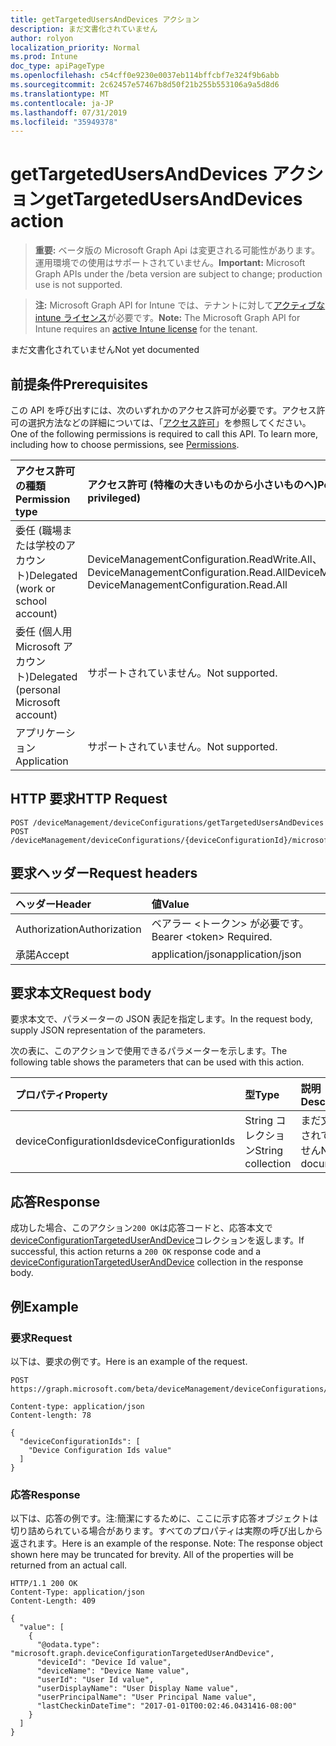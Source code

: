 ```yaml
---
title: getTargetedUsersAndDevices アクション
description: まだ文書化されていません
author: rolyon
localization_priority: Normal
ms.prod: Intune
doc_type: apiPageType
ms.openlocfilehash: c54cff0e9230e0037eb114bffcbf7e324f9b6abb
ms.sourcegitcommit: 2c62457e57467b8d50f21b255b553106a9a5d8d6
ms.translationtype: MT
ms.contentlocale: ja-JP
ms.lasthandoff: 07/31/2019
ms.locfileid: "35949378"
---
```

# <a name="gettargetedusersanddevices-action"></a><span data-ttu-id="83d56-103">getTargetedUsersAndDevices アクション</span><span class="sxs-lookup"><span data-stu-id="83d56-103">getTargetedUsersAndDevices action</span></span>

> <span data-ttu-id="83d56-104">**重要:** ベータ版の Microsoft Graph Api は変更される可能性があります。運用環境での使用はサポートされていません。</span><span class="sxs-lookup"><span data-stu-id="83d56-104">**Important:** Microsoft Graph APIs under the /beta version are subject to change; production use is not supported.</span></span>

> <span data-ttu-id="83d56-105">**注:** Microsoft Graph API for Intune では、テナントに対して[アクティブな intune ライセンス](https://go.microsoft.com/fwlink/?linkid=839381)が必要です。</span><span class="sxs-lookup"><span data-stu-id="83d56-105">**Note:** The Microsoft Graph API for Intune requires an [active Intune license](https://go.microsoft.com/fwlink/?linkid=839381) for the tenant.</span></span>

<span data-ttu-id="83d56-106">まだ文書化されていません</span><span class="sxs-lookup"><span data-stu-id="83d56-106">Not yet documented</span></span>

## <a name="prerequisites"></a><span data-ttu-id="83d56-107">前提条件</span><span class="sxs-lookup"><span data-stu-id="83d56-107">Prerequisites</span></span>
<span data-ttu-id="83d56-p101">この API を呼び出すには、次のいずれかのアクセス許可が必要です。アクセス許可の選択方法などの詳細については、「[アクセス許可](/graph/permissions-reference)」を参照してください。</span><span class="sxs-lookup"><span data-stu-id="83d56-p101">One of the following permissions is required to call this API. To learn more, including how to choose permissions, see [Permissions](/graph/permissions-reference).</span></span>

|<span data-ttu-id="83d56-110">アクセス許可の種類</span><span class="sxs-lookup"><span data-stu-id="83d56-110">Permission type</span></span>|<span data-ttu-id="83d56-111">アクセス許可 (特権の大きいものから小さいものへ)</span><span class="sxs-lookup"><span data-stu-id="83d56-111">Permissions (from most to least privileged)</span></span>|
|:---|:---|
|<span data-ttu-id="83d56-112">委任 (職場または学校のアカウント)</span><span class="sxs-lookup"><span data-stu-id="83d56-112">Delegated (work or school account)</span></span>|<span data-ttu-id="83d56-113">DeviceManagementConfiguration.ReadWrite.All、DeviceManagementConfiguration.Read.All</span><span class="sxs-lookup"><span data-stu-id="83d56-113">DeviceManagementConfiguration.ReadWrite.All, DeviceManagementConfiguration.Read.All</span></span>|
|<span data-ttu-id="83d56-114">委任 (個人用 Microsoft アカウント)</span><span class="sxs-lookup"><span data-stu-id="83d56-114">Delegated (personal Microsoft account)</span></span>|<span data-ttu-id="83d56-115">サポートされていません。</span><span class="sxs-lookup"><span data-stu-id="83d56-115">Not supported.</span></span>|
|<span data-ttu-id="83d56-116">アプリケーション</span><span class="sxs-lookup"><span data-stu-id="83d56-116">Application</span></span>|<span data-ttu-id="83d56-117">サポートされていません。</span><span class="sxs-lookup"><span data-stu-id="83d56-117">Not supported.</span></span>|

## <a name="http-request"></a><span data-ttu-id="83d56-118">HTTP 要求</span><span class="sxs-lookup"><span data-stu-id="83d56-118">HTTP Request</span></span>
<!-- {
  "blockType": "ignored"
}
-->
``` http
POST /deviceManagement/deviceConfigurations/getTargetedUsersAndDevices
POST /deviceManagement/deviceConfigurations/{deviceConfigurationId}/microsoft.graph.windowsDomainJoinConfiguration/networkAccessConfigurations/getTargetedUsersAndDevices
```

## <a name="request-headers"></a><span data-ttu-id="83d56-119">要求ヘッダー</span><span class="sxs-lookup"><span data-stu-id="83d56-119">Request headers</span></span>
|<span data-ttu-id="83d56-120">ヘッダー</span><span class="sxs-lookup"><span data-stu-id="83d56-120">Header</span></span>|<span data-ttu-id="83d56-121">値</span><span class="sxs-lookup"><span data-stu-id="83d56-121">Value</span></span>|
|:---|:---|
|<span data-ttu-id="83d56-122">Authorization</span><span class="sxs-lookup"><span data-stu-id="83d56-122">Authorization</span></span>|<span data-ttu-id="83d56-123">ベアラー &lt;トークン&gt; が必要です。</span><span class="sxs-lookup"><span data-stu-id="83d56-123">Bearer &lt;token&gt; Required.</span></span>|
|<span data-ttu-id="83d56-124">承諾</span><span class="sxs-lookup"><span data-stu-id="83d56-124">Accept</span></span>|<span data-ttu-id="83d56-125">application/json</span><span class="sxs-lookup"><span data-stu-id="83d56-125">application/json</span></span>|

## <a name="request-body"></a><span data-ttu-id="83d56-126">要求本文</span><span class="sxs-lookup"><span data-stu-id="83d56-126">Request body</span></span>
<span data-ttu-id="83d56-127">要求本文で、パラメーターの JSON 表記を指定します。</span><span class="sxs-lookup"><span data-stu-id="83d56-127">In the request body, supply JSON representation of the parameters.</span></span>

<span data-ttu-id="83d56-128">次の表に、このアクションで使用できるパラメーターを示します。</span><span class="sxs-lookup"><span data-stu-id="83d56-128">The following table shows the parameters that can be used with this action.</span></span>

|<span data-ttu-id="83d56-129">プロパティ</span><span class="sxs-lookup"><span data-stu-id="83d56-129">Property</span></span>|<span data-ttu-id="83d56-130">型</span><span class="sxs-lookup"><span data-stu-id="83d56-130">Type</span></span>|<span data-ttu-id="83d56-131">説明</span><span class="sxs-lookup"><span data-stu-id="83d56-131">Description</span></span>|
|:---|:---|:---|
|<span data-ttu-id="83d56-132">deviceConfigurationIds</span><span class="sxs-lookup"><span data-stu-id="83d56-132">deviceConfigurationIds</span></span>|<span data-ttu-id="83d56-133">String コレクション</span><span class="sxs-lookup"><span data-stu-id="83d56-133">String collection</span></span>|<span data-ttu-id="83d56-134">まだ文書化されていません</span><span class="sxs-lookup"><span data-stu-id="83d56-134">Not yet documented</span></span>|



## <a name="response"></a><span data-ttu-id="83d56-135">応答</span><span class="sxs-lookup"><span data-stu-id="83d56-135">Response</span></span>
<span data-ttu-id="83d56-136">成功した場合、このアクション`200 OK`は応答コードと、応答本文で[deviceConfigurationTargetedUserAndDevice](../resources/intune-deviceconfig-deviceconfigurationtargeteduseranddevice.md)コレクションを返します。</span><span class="sxs-lookup"><span data-stu-id="83d56-136">If successful, this action returns a `200 OK` response code and a [deviceConfigurationTargetedUserAndDevice](../resources/intune-deviceconfig-deviceconfigurationtargeteduseranddevice.md) collection in the response body.</span></span>

## <a name="example"></a><span data-ttu-id="83d56-137">例</span><span class="sxs-lookup"><span data-stu-id="83d56-137">Example</span></span>

### <a name="request"></a><span data-ttu-id="83d56-138">要求</span><span class="sxs-lookup"><span data-stu-id="83d56-138">Request</span></span>
<span data-ttu-id="83d56-139">以下は、要求の例です。</span><span class="sxs-lookup"><span data-stu-id="83d56-139">Here is an example of the request.</span></span>
``` http
POST https://graph.microsoft.com/beta/deviceManagement/deviceConfigurations/getTargetedUsersAndDevices

Content-type: application/json
Content-length: 78

{
  "deviceConfigurationIds": [
    "Device Configuration Ids value"
  ]
}
```

### <a name="response"></a><span data-ttu-id="83d56-140">応答</span><span class="sxs-lookup"><span data-stu-id="83d56-140">Response</span></span>
<span data-ttu-id="83d56-p102">以下は、応答の例です。注:簡潔にするために、ここに示す応答オブジェクトは切り詰められている場合があります。すべてのプロパティは実際の呼び出しから返されます。</span><span class="sxs-lookup"><span data-stu-id="83d56-p102">Here is an example of the response. Note: The response object shown here may be truncated for brevity. All of the properties will be returned from an actual call.</span></span>
``` http
HTTP/1.1 200 OK
Content-Type: application/json
Content-Length: 409

{
  "value": [
    {
      "@odata.type": "microsoft.graph.deviceConfigurationTargetedUserAndDevice",
      "deviceId": "Device Id value",
      "deviceName": "Device Name value",
      "userId": "User Id value",
      "userDisplayName": "User Display Name value",
      "userPrincipalName": "User Principal Name value",
      "lastCheckinDateTime": "2017-01-01T00:02:46.0431416-08:00"
    }
  ]
}
```





